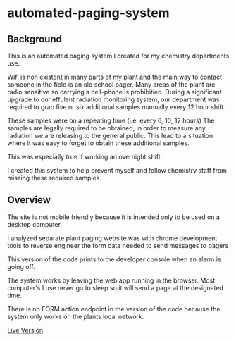 # automated-paging-system

## Background
This is an automated paging system I created for my chemistry departments use.

Wifi is non existent in many parts of my plant and the main way to contact someone in the field is an old school pager.
Many areas of the plant are radio sensitive so carrying a cell-phone is prohibitied.
During a significant upgrade to our effulent radiation monitoring system, our department was required to grab five or six additional samples manually every 12 hour shift.

These samples were on a repeating time (i.e. every 6, 10, 12 hours)
The samples are legally required to be obtained, in order to measure any radiation we are releasing to the general public. 
This lead to a situation where it was easy to forget to obtain these additional samples. 

This was especially true if working an overnight shift.

I created this system to help prevent myself and fellow chemistry staff from missing these required samples.

## Overview

The site is not mobile friendly because it is intended only to be used on a desktop computer.

I analyzed separate plant paging website was with chrome development tools to reverse engineer the form data needed to send messages to pagers

This version of the code prints to the developer console when an alarm is going off. 

The system works by leaving the web app running in the browser. Most computer's I use never go to sleep so it will send a page at the designated time.

There is no FORM action endpoint in the version of the code because the system only works on the plants local network. 

[Live Version](https://jake-aps.netlify.app/)





